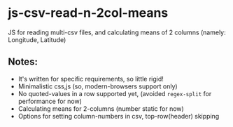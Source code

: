 # js-csv-read-n-2col-means
JS for reading multi-csv files, and calculating means of 2 columns (namely: Longitude, Latitude)


Notes:
-----

- It's written for specific requirements, so little rigid!
- Minimalistic css,js (so, modern-browsers support only)
- No quoted-values in a row supported yet, (avoided `regex-split` for performance for now)
- Calculating means for 2-columns (number static for now)
- Options for setting column-numbers in csv, top-row(header) skipping
